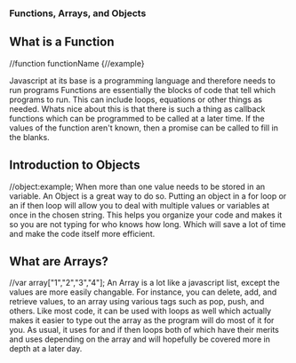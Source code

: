 ### Functions, Arrays, and Objects

## What is a Function
//function functionName {//example}

Javascript at its base is a programming language and therefore needs to run programs Functions are essentially the blocks of code that tell which programs to run. This can include loops, equations or other things as needed. Whats nice about this is that there is such a thing as callback functions which can be programmed to be called at a later time. If the values of the function aren't known, then a promise can be called to fill in the blanks. 

## Introduction to Objects
//object:example;
When more than one value needs to be stored in an variable. An Object is a great way to do so. Putting an object in a for loop or an if then loop will allow you to deal with multiple values or variables at once in the chosen string. This helps you organize your code and makes it so you are not typing for who knows how long. Which will save a lot of time and make the code itself more efficient.

## What are Arrays?
//var array["1","2","3","4"];
An Array is a lot like a javascript list, except the values are more easily changable. For instance, you can delete, add, and retrieve values, to an array using various tags such as pop, push, and others. Like most code, it can be used with loops as well which actually makes it easier to type out the array as the program will do most of it for you. As usual, it uses for and if then loops both of which have their merits and uses depending on the array and will hopefully be covered more in depth at a later day.



